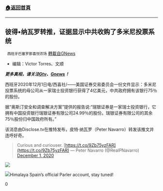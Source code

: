 ###  [:house:返回首頁](https://github.com/ourhimalayas/txt)
---

## 彼得•纳瓦罗转推，证据显示中共收购了多米尼投票系统
` 西班牙巴塞罗那喜悦农场` [轉載自GNews](https://gnews.org/zh-hans/607788/)

- 编辑：Victor Torres、文顺


***更多真相，请关注[Gtv](https://gtv.org/)、[Gnews](https://gnews.org/)！***

西班牙2020年12月1日电/西喜社/——美国证券交易委员会一份文件显示：多米尼投票系统的母公司从一家瑞士投资银行获得了4亿美元，中共政府拥有该银行75％的股份。

据“奥斯汀安全和调查解决方案”提供的报告说:“瑞银证券是一家瑞士投资银行，它拥有中国投资银行瑞银证券有限公司24.99％的股份。瑞银证券有限公司的其余75％股份归中国政府所有。”

该消息由Disclose.tv在推特发布，皮特·纳瓦罗（Peter Navarro）转发该推文并连呼好奇。



> Curious and curiouser. [https://t.co/9Zb75yzFAR](https://t.co/9Zb75yzFAR)
> — Peter Navarro (@RealPNavarro) [December 1, 2020](https://twitter.com/RealPNavarro/status/1333825972550963203?ref_src=twsrc%5Etfw)



![]()![](https://gnews-media-offload.s3.amazonaws.com/wp-content/uploads/2020/11/26221622/PHOTO-2020-11-26-13-19-21.jpg)

![]()![](https://gnews-media-offload.s3.amazonaws.com/wp-content/uploads/2020/11/03174100/image0-15.jpg)Himalaya Spain’s official Parler account, stay tuned!

0
